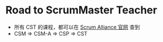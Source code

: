 # Road to ScrumMaster Teacher

 * 所有 CST 的课程，都可以在 [Scrum Alliance 官网][1] 查到
 * CSM => CSM-A => CSP => CST

[1]:https://www.scrumalliance.org/
